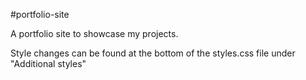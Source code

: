 #portfolio-site

A portfolio site to showcase my projects.

Style changes can be found at the bottom of the styles.css file under "Additional styles"
